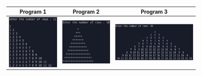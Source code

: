 |                Program 1            |                Program 2              |                Program 3            |
|:-:|:-:|:-:|
| ![TabletLayout](./assets/pattern1.png)  |  ![TabletLayout](./assets/pattern2.png)  | ![TabletLayout](./assets/pattern3.png)  |

